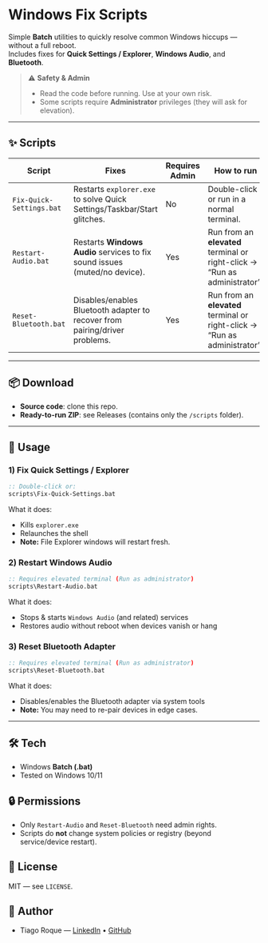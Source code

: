 # Windows Fix Scripts

Simple **Batch** utilities to quickly resolve common Windows hiccups — without a full reboot.  
Includes fixes for **Quick Settings / Explorer**, **Windows Audio**, and **Bluetooth**.

> ⚠️ **Safety & Admin**
> - Read the code before running. Use at your own risk.
> - Some scripts require **Administrator** privileges (they will ask for elevation).

---

## ✨ Scripts

| Script | Fixes | Requires Admin | How to run |
| --- | --- | --- | --- |
| `Fix-Quick-Settings.bat` | Restarts `explorer.exe` to solve Quick Settings/Taskbar/Start glitches. | No | Double-click or run in a normal terminal. |
| `Restart-Audio.bat` | Restarts **Windows Audio** services to fix sound issues (muted/no device). | Yes | Run from an **elevated** terminal or right-click → “Run as administrator”. |
| `Reset-Bluetooth.bat` | Disables/enables Bluetooth adapter to recover from pairing/driver problems. | Yes | Run from an **elevated** terminal or right-click → “Run as administrator”. |

---

## 📦 Download

- **Source code**: clone this repo.  
- **Ready-to-run ZIP**: see Releases (contains only the `/scripts` folder).

---

## 🚀 Usage

### 1) Fix Quick Settings / Explorer
```bat
:: Double-click or:
scripts\Fix-Quick-Settings.bat
```
What it does:
- Kills `explorer.exe`
- Relaunches the shell
- **Note:** File Explorer windows will restart fresh.

### 2) Restart Windows Audio
```bat
:: Requires elevated terminal (Run as administrator)
scripts\Restart-Audio.bat
```
What it does:
- Stops & starts `Windows Audio` (and related) services
- Restores audio without reboot when devices vanish or hang

### 3) Reset Bluetooth Adapter
```bat
:: Requires elevated terminal (Run as administrator)
scripts\Reset-Bluetooth.bat
```
What it does:
- Disables/enables the Bluetooth adapter via system tools
- **Note:** You may need to re-pair devices in edge cases.

---

## 🛠 Tech

- Windows **Batch (.bat)**
- Tested on Windows 10/11

## 🔒 Permissions

- Only `Restart-Audio` and `Reset-Bluetooth` need admin rights.
- Scripts do **not** change system policies or registry (beyond service/device restart).

## 🧾 License

MIT — see `LICENSE`.

## 🙌 Author

- Tiago Roque — [LinkedIn](linkedin.com/in/tiagodcroque) • [GitHub](https://github.com/tiagoroque3)
